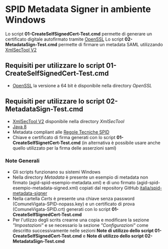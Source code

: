 # SPID Metadata Signer in ambiente Windows

Lo script **01-CreateSelfSignedCert-Test.cmd** permette di generare un certificato digitale autofirmato tramite [OpenSSL](https://www.openssl.org/)
Lo script **02-MetadataSign-Test.cmd** permette di firmare un metadata SAML utilizzando [XmlSecTool V2](https://wiki.shibboleth.net/confluence/display/XSTJ2/xmlsectool+V2+Home)

## Requisiti per utilizzare lo script 01-CreateSelfSignedCert-Test.cmd
* [OpenSSL](https://slproweb.com/products/Win32OpenSSL.html) la versione a 64 bit è disponibile nella directory *OpenSSL*

## Requisiti per utilizzare lo script 02-MetadataSign-Test.cmd
* [XmlSecTool V2](http://shibboleth.net/downloads/tools/xmlsectool/latest/xmlsectool-2.0.0-bin.zip) disponibile nella directory *XmlSecTool*
* [Java 8](https://www.java.com/it/download/manual.jsp)
* Metadata compliant alle [Regole Tecniche SPID](http://spid-regole-tecniche.readthedocs.io/en/latest/)
* Chiave e certificato di firma generati con lo script **01-CreateSelfSignetCert-Test.cmd** (in alternativa è possibile usare anche quello utilizzato per la firma delle asserzioni saml)

### Note Generali

* Gli scripts funzionano su sistemi Windows 
* Nella directory *Metadata* è presente un esempio di metadata non firmato (agid-spid-esempio-metadata.xml) e di uno firmato (agid-spid-esempio-metadata-signed.xml) copiati dal repository GitHub [italia/spid-metadata-signer](https://github.com/italia/spid-metadata-signer)
* Nella cartella *Certs* è presente una chiave senza password (ComuneVigata-SPID-nopass.key) e un certificato di prova (ComuneVigata-SPID.crt) generati con lo script **01-CreateSelfSignedCert-Test.cmd**
* Per l'utlizzo degli scrits crearne una copia e modificare la sezione *"Impostazioni"* e se necessario la sezione *"Configurazioni"* come descritto successivamente nelle sezioni **Note di utilizzo dello script 01-CreateSelfSignedCert-Test.cmd** e **Note di utilizzo dello script 02-MetadataSign-Test.cmd**
